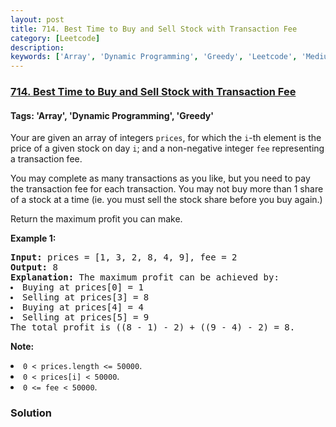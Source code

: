 ```yaml
---
layout: post
title: 714. Best Time to Buy and Sell Stock with Transaction Fee
category: [Leetcode]
description: 
keywords: ['Array', 'Dynamic Programming', 'Greedy', 'Leetcode', 'Medium']
---
```

### [714. Best Time to Buy and Sell Stock with Transaction Fee](https://leetcode.com/problems/best-time-to-buy-and-sell-stock-with-transaction-fee)

#### Tags: 'Array', 'Dynamic Programming', 'Greedy'

<div class="content__u3I1 question-content__JfgR"><div><p>Your are given an array of integers <code>prices</code>, for which the <code>i</code>-th element is the price of a given stock on day <code>i</code>; and a non-negative integer <code>fee</code> representing a transaction fee.</p>
<p>You may complete as many transactions as you like, but you need to pay the transaction fee for each transaction.  You may not buy more than 1 share of a stock at a time (ie. you must sell the stock share before you buy again.)</p>
<p>Return the maximum profit you can make.</p>
<p><b>Example 1:</b><br/>
</p><pre><b>Input:</b> prices = [1, 3, 2, 8, 4, 9], fee = 2
<b>Output:</b> 8
<b>Explanation:</b> The maximum profit can be achieved by:
<li>Buying at prices[0] = 1</li><li>Selling at prices[3] = 8</li><li>Buying at prices[4] = 4</li><li>Selling at prices[5] = 9</li>The total profit is ((8 - 1) - 2) + ((9 - 4) - 2) = 8.
</pre>
<p></p>
<p><b>Note:</b>
</p><li><code>0 &lt; prices.length &lt;= 50000</code>.</li>
<li><code>0 &lt; prices[i] &lt; 50000</code>.</li>
<li><code>0 &lt;= fee &lt; 50000</code>.</li>
<p></p></div></div>

### Solution
